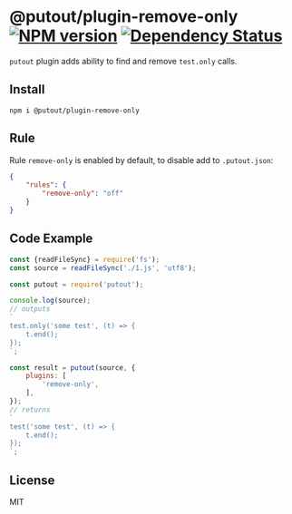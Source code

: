 # @putout/plugin-remove-only [![NPM version][NPMIMGURL]][NPMURL] [![Dependency Status][DependencyStatusIMGURL]][DependencyStatusURL]

[NPMIMGURL]: https://img.shields.io/npm/v/@putout/plugin-remove-only.svg?style=flat&longCache=true
[NPMURL]: https://npmjs.org/package/@putout/plugin-remove-only"npm"
[DependencyStatusURL]: https://david-dm.org/coderaiser/putout?path=packages/plugin-remove-only
[DependencyStatusIMGURL]: https://david-dm.org/coderaiser/putout.svg?path=packages/plugin-remove-only

`putout` plugin adds ability to find and remove `test.only` calls.

## Install

```
npm i @putout/plugin-remove-only
```

## Rule

Rule `remove-only` is enabled by default, to disable add to `.putout.json`:

```json
{
    "rules": {
        "remove-only": "off"
    }
}
```

## Code Example

```js
const {readFileSync} = require('fs');
const source = readFileSync('./1.js', 'utf8');

const putout = require('putout');

console.log(source);
// outputs
`
test.only('some test', (t) => {
    t.end();
});
`;

const result = putout(source, {
    plugins: [
        'remove-only',
    ],
});
// returns
`
test('some test', (t) => {
    t.end();
});
`;
```

## License

MIT
